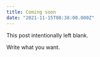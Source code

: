 ```yaml
---
title: Coming soon
date: "2021-11-15T08:38:00.000Z"
---
```



<!-- more -->

This post intentionally left blank.

Write what you want.
